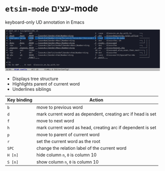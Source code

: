 # `etsim-mode` עצים-mode
keyboard-only UD annotation in Emacs

![highlighting example](./img/highlighting.png)

- Displays tree structure
- Highlights parent of current word
- Underlines siblings

| Key binding | Action |
|-------------|--------|
| `b` | move to previous word |
| `d` | mark current word as dependent, creating arc if head is set |
| `f` | move to next word |
| `h` | mark current word as head, creating arc if dependent is set |
| `p` | move to parent of current word |
| `r` | set the current word as the root |
| `SPC` | change the relation label of the current word |
| `H [n]` | hide column `n`, `0` is column 10 |
| `S [n]` | show column `n`, `0` is column 10 |
